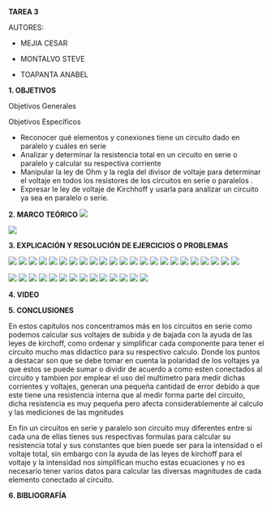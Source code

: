 **TAREA 3**

AUTORES:

- MEJIA CESAR

- MONTALVO STEVE

- TOAPANTA ANABEL

**1. OBJETIVOS**

Objetivos Generales

Objetivos Específicos

- Reconocer qué elementos y conexiones tiene un circuito dado en  paralelo y cuáles en serie
- Analizar y determinar la resistencia total en un circuito en serie o paralelo y calcular su respectiva corriente 
- Manipular la ley de Ohm y la regla del divisor de voltaje para determinar el voltaje en todos los resistores de los circuitos en serie o paralelos .
- Expresar le ley de voltaje de Kirchhoff y usarla para analizar un circuito ya sea en paralelo o serie.

**2. MARCO TEÓRICO**
![](https://github.com/Anabeltoapanta/TAREA-3/blob/main/0001.jpg)

![](https://github.com/Anabeltoapanta/TAREA-3/blob/main/mapa.png)

**3. EXPLICACIÓN Y RESOLUCIÓN DE EJERCICIOS O PROBLEMAS**

![](https://github.com/Anabeltoapanta/TAREA-3/blob/main/1.jpg)
![](https://github.com/Anabeltoapanta/TAREA-3/blob/main/2.jpg)
![](https://github.com/Anabeltoapanta/TAREA-3/blob/main/3.jpg)
![](https://github.com/Anabeltoapanta/TAREA-3/blob/main/4.jpg)
![](https://github.com/Anabeltoapanta/TAREA-3/blob/main/5.jpg)
![](https://github.com/Anabeltoapanta/TAREA-3/blob/main/6.jpg)
![](https://github.com/Anabeltoapanta/TAREA-3/blob/main/7.jpg)
![](https://github.com/Anabeltoapanta/TAREA-3/blob/main/8.jpg)
![](https://github.com/Anabeltoapanta/TAREA-3/blob/main/9.jpg)
![](https://github.com/Anabeltoapanta/TAREA-3/blob/main/10.jpg)
![](https://github.com/Anabeltoapanta/TAREA-3/blob/main/11.jpg)
![](https://github.com/Anabeltoapanta/TAREA-3/blob/main/12.jpg)
![](https://github.com/Anabeltoapanta/TAREA-3/blob/main/13.jpg)
![](https://github.com/Anabeltoapanta/TAREA-3/blob/main/14.jpg)
![](https://github.com/Anabeltoapanta/TAREA-3/blob/main/15.jpg)
![](https://github.com/Anabeltoapanta/TAREA-3/blob/main/16.jpg)
![](https://github.com/Anabeltoapanta/TAREA-3/blob/main/17.jpg)
![](https://github.com/Anabeltoapanta/TAREA-3/blob/main/18.jpg)
![](https://github.com/Anabeltoapanta/TAREA-3/blob/main/19.jpg)
![](https://github.com/Anabeltoapanta/TAREA-3/blob/main/20.jpg)
![](https://github.com/Anabeltoapanta/TAREA-3/blob/main/21.jpg)
![](https://github.com/Anabeltoapanta/TAREA-3/blob/main/22.jpg)
![](https://github.com/Anabeltoapanta/TAREA-3/blob/main/23.jpg)

![](https://github.com/Anabeltoapanta/TAREA-3/blob/main/41.jpg)
![](https://github.com/Anabeltoapanta/TAREA-3/blob/main/42.jpg)
![](https://github.com/Anabeltoapanta/TAREA-3/blob/main/43.jpg)
![](https://github.com/Anabeltoapanta/TAREA-3/blob/main/44.jpg)
![](https://github.com/Anabeltoapanta/TAREA-3/blob/main/45.jpg)
![](https://github.com/Anabeltoapanta/TAREA-3/blob/main/46.jpg)
![](https://github.com/Anabeltoapanta/TAREA-3/blob/main/47.jpg)
![](https://github.com/Anabeltoapanta/TAREA-3/blob/main/20210615_071345.jpg)
![](https://github.com/Anabeltoapanta/TAREA-3/blob/main/20210615_083122.jpg)
![](https://github.com/Anabeltoapanta/TAREA-3/blob/main/20210615_083416.jpg)
![](https://github.com/Anabeltoapanta/TAREA-3/blob/main/48.jpg)
![](https://github.com/Anabeltoapanta/TAREA-3/blob/main/49.jpg)
![](https://github.com/Anabeltoapanta/TAREA-3/blob/main/50.jpg)
![](https://github.com/Anabeltoapanta/TAREA-3/blob/main/51.jpg)

**4. VIDEO**

**5. CONCLUSIONES**

En estos capítulos nos concentramos más en los circuitos en serie como podemos calcular sus voltajes de subida y de bajada con la ayuda de las leyes de kirchoff, como ordenar y simplificar cada componente para tener el circuito mucho mas didactico para su respectivo calculo. Donde los puntos a destacar son que se debe tomar en cuenta la polaridad de los voltajes ya que estos se puede sumar o dividir de acuerdo a como esten conectados al circuito y tambien por emplear el uso del multimetro para medir dichas corrientes y voltajes, generan una pequeña cantidad de error debido a que este tiene una resistencia interna que al medir forma parte del circuito, dicha resistencia es muy pequeña pero afecta considerablemente al calculo y las mediciones de las mgnitudes

En fin un circuitos en serie y paralelo son circuito muy diferentes entre si cada una de ellas tienes sus respectivas formulas para calcular su resistencia total y sus constantes que bien puede ser para la intensidad o el voltaje total, sin embargo con la ayuda de las leyes de kirchoff para el voltaje y la intensidad nos simplifican mucho estas ecuaciones y no es necesario tener varios datos para calcular las diversas magnitudes de cada elemento conectado al circuito.

**6. BIBLIOGRAFÍA**

